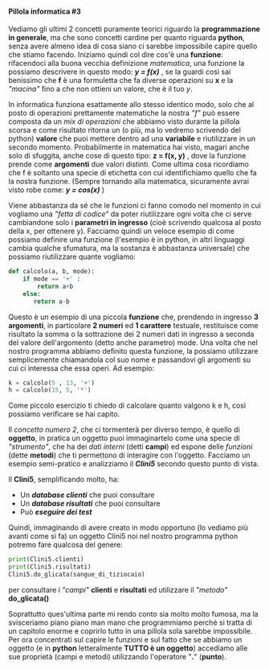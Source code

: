 #### Pillola informatica #3

Vediamo gli ultimi 2 concetti puramente teorici riguardo la **programmazione in generale**, ma che sono concetti cardine per quanto riguarda **python**, senza avere almeno idea di cosa siano ci sarebbe impossibile capire quello che stiamo facendo.
Iniziamo quindi col dire cos'è una **funzione**:
rifacendoci alla buona vecchia definizione *matematica*, una funzione la possiamo descrivere in questo modo:  *__y = f(x)__* ,
se la guardi così sai benissimo che **f** è una formuletta che fa diverse operazioni su **x** e la *"macina"* fino a che non ottieni un valore, che è il tuo *y*.

In informatica funziona esattamente allo stesso identico modo, solo che al posto di operazioni prettamente matematiche la nostra *"f"* può essere composta da un *mix di operazioni* che abbiamo visto durante la pillola scorsa e come risultato ritorna un (o più, ma lo vedremo scrivendo del python) **valore** che puoi mettere dentro ad una **variabile** e riutilizzare in un secondo momento.
Probabilmente in matematica hai visto, magari anche solo di sfuggita, anche cose di questo tipo: **z = f(x, y)** , dove la funzione prende come **argomenti** due valori distinti.
Come ultima cosa ricordiamo che f è soltanto una specie di etichetta con cui identifichiamo quello che fa la nostra funzione. (Sempre tornando alla matematica, sicuramente avrai visto robe come: *__y = cos(x)__* )

Viene abbastanza da sé che le funzioni ci fanno comodo nel momento in cui vogliamo una *"fetta di codice"* da poter riutilizzare ogni volta che ci serve cambiandone solo i **parametri in ingresso** (cioè scrivendo qualcosa al posto della x, per ottenere y).
Facciamo quindi un veloce esempio di come possiamo definire una funzione (l'esempio è in python, in altri linguaggi cambia qualche sfumatura, ma la sostanza è abbastanza universale) che possiamo riutilizzare quante vogliamo:

```python
def calcolo(a, b, mode):
    if mode == '+' :
        return a+b
    else:
       return a-b
```

Questo è un esempio di una piccola **funzione** che, prendendo in ingresso **3 argomenti**, in particolare **2 numeri** ed **1 carattere** testuale, restituisce come risultato la somma o la sottrazione dei 2 numeri dati in ingresso a seconda del valore dell'argomento (detto anche parametro) mode. Una volta che nel nostro programma abbiamo definito questa funzione, la possiamo utilizzare semplicemente chiamandola col suo nome e passandovi gli argomenti su cui ci interessa che essa operi. Ad esempio:

```python
k = calcolo(5 , 13, '+')
h = calcolo(15, 5, '*')
```

Come piccolo esercizio ti chiedo di calcolare quanto valgono k e h, così possiamo verificare se hai capito.

Il *concetto numero 2*, che ci tormenterà per diverso tempo, è quello di **oggetto**, in pratica un oggetto puoi immaginartelo come una specie di *"strumento"*, che ha dei *dati interni* (detti **campi**) ed espone delle *funzioni* (dette **metodi**) che ti permettono di interagire con l'oggetto. Facciamo un esempio semi-pratico e analizziamo il *__Clini5__* secondo questo punto di vista.

Il **Clini5**, semplificando molto, ha:
- Un *__database clienti__* che puoi consultare
- Un *__database risultati__* che puoi consultare
- Può *__eseguire dei test__*

Quindi, immaginando di avere creato in modo opportuno (lo vediamo più avanti come si fa) un oggetto Clini5 noi nel nostro programma python potremo fare qualcosa del genere:

```python
print(Clini5.clienti)
print(Clini5.risultati)
Clini5.do_glicata(sangue_di_tiziocaio)
```

per consultare i *"campi"* **clienti** e **risultati** ed utilizzare il *"metodo"* **do_glicata()**

Soprattutto ques'ultima parte mi rendo conto sia molto molto fumosa, ma la svisceriamo piano piano man mano che programmiamo perché si tratta di un capitolo enorme e coprirlo tutto in una pillola sola sarebbe impossibile. Per ora concentrati sul capire le funzioni e sul fatto che se abbiamo un oggetto (e in **python** letteralmente **TUTTO è un oggetto**) accediamo alle sue proprietà (campi e metodi) utilizzando l'operatore "**.**" (**punto**).
